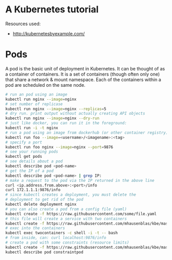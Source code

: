 # A Kubernetes tutorial

Resources used:

- http://kubernetesbyexample.com/





# Pods

A pod is the basic unit of deployment in Kubernetes. It can be thought of
as a container of containers. It is a set of containers (though often only one)
that share a network & mount namespace. Each of the containers within a pod
are scheduled on the same node.

```bash
# run an pod using an image
kubectl run nginx --image=nginx
# set number of replicase
kubectl run nginx --image=nginx --replicas=5
# dry run. print output without actually creating API objects
kubectl run nginx --image=nginx --dry-run
# just like docker, you can run it in the foreground:
kubectl run -i -t nginx
# run a pod using an image from dockerhub (or other container registry)
kubectl run foo --image=<username>/<imagename>:<tag>
# specify a port
kubectl run foo nginx --image=nginx --port=9876
# see your running pods
kubectl get pods
# see details about a pod
kubectl describe pod <pod-name>
# get the IP of a pod
kubectl describe pod <pod-name> | grep IP:
# make a request to the pod via the IP returned in the above line
curl <ip.address.from.above>:<port>/info
curl 172.1.1.1:9876/info
# since kubectl creates a deployment, you must delete the
# deployment to get rid of the pod
kubectl delete deployment nginx
# you can also create a pod from a config file (yaml)
kubectl create -f https://raw.githubusercontent.com/some/file.yaml
# this file will create a service with two containers
kubectl create -f https://raw.githubusercontent.com/mhausenblas/kbe/master/specs/pods/pod.yaml
# exec into the containers
kubectl exec twocontainers -c shell -i -t -- bash  
# from inside, can: curl localhost:9876/info
# create a pod with some constraints (resource limits)
kubectl create -f https://raw.githubusercontent.com/mhausenblas/kbe/master/specs/pods/constraint-pod.yaml
kubectl describe pod constraintpod
```
